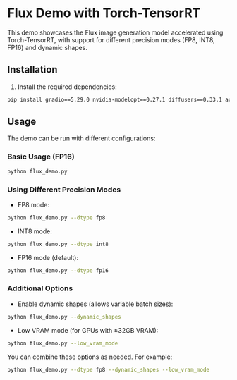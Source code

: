 # Flux Demo with Torch-TensorRT

This demo showcases the Flux image generation model accelerated using Torch-TensorRT, with support for different precision modes (FP8, INT8, FP16) and dynamic shapes.


## Installation

1. Install the required dependencies:

```bash
pip install gradio==5.29.0 nvidia-modelopt==0.27.1 diffusers==0.33.1 accelerate==1.3.0
```

## Usage

The demo can be run with different configurations:

### Basic Usage (FP16)

```bash
python flux_demo.py
```

### Using Different Precision Modes

- FP8 mode:
```bash
python flux_demo.py --dtype fp8
```

- INT8 mode:
```bash
python flux_demo.py --dtype int8
```

- FP16 mode (default):
```bash
python flux_demo.py --dtype fp16
```

### Additional Options

- Enable dynamic shapes (allows variable batch sizes):
```bash
python flux_demo.py --dynamic_shapes
```

- Low VRAM mode (for GPUs with ≤32GB VRAM):
```bash
python flux_demo.py --low_vram_mode
```

You can combine these options as needed. For example:
```bash
python flux_demo.py --dtype fp8 --dynamic_shapes --low_vram_mode
```